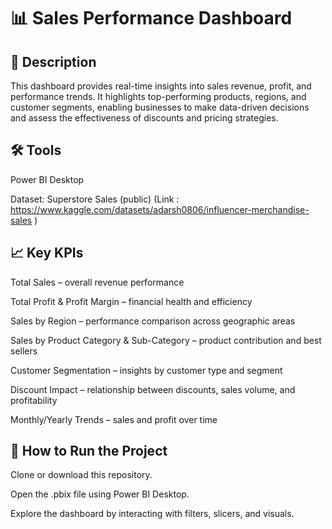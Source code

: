 # 📊 Sales Performance Dashboard
## 📝 Description

This dashboard provides real-time insights into sales revenue, profit, and performance trends. It highlights top-performing products, regions, and customer segments, enabling businesses to make data-driven decisions and assess the effectiveness of discounts and pricing strategies.

## 🛠 Tools

Power BI Desktop

Dataset: Superstore Sales (public) (Link : https://www.kaggle.com/datasets/adarsh0806/influencer-merchandise-sales )

## 📈 Key KPIs

Total Sales – overall revenue performance

Total Profit & Profit Margin – financial health and efficiency

Sales by Region – performance comparison across geographic areas

Sales by Product Category & Sub-Category – product contribution and best sellers

Customer Segmentation – insights by customer type and segment

Discount Impact – relationship between discounts, sales volume, and profitability

Monthly/Yearly Trends – sales and profit over time

## 🚀 How to Run the Project

Clone or download this repository.

Open the .pbix file using Power BI Desktop.

Explore the dashboard by interacting with filters, slicers, and visuals.
